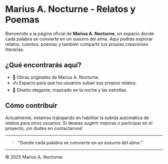 # Marius A. Nocturne - Relatos y Poemas

Bienvenido a la página oficial de **Marius A. Nocturne**, un espacio donde cada palabra se convierte en un susurro del alma. Aquí podrás explorar relatos, cuentos, poemas y también compartir tus propias creaciones literarias.

## ¿Qué encontrarás aquí?
- 📖 Obras originales de Marius A. Nocturne.
- ✍️ Espacio para que los usuarios suban sus propios relatos.
- 🌟 Diseño elegante, inspirado en la noche y las estrellas.

## Cómo contribuir
Actualmente, estamos trabajando en habilitar la subida automática de relatos para otros usuarios. Si deseas sugerir mejoras o participar en el proyecto, ¡no dudes en contactarnos!

---

> **\"Donde cada palabra se convierte en un susurro del alma.\"**

---
© 2025 Marius A. Nocturne
